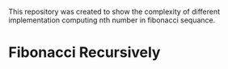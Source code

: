 This repository was created to show the complexity of different implementation computing nth number in fibonacci sequance. 

# Fibonacci Recursively



